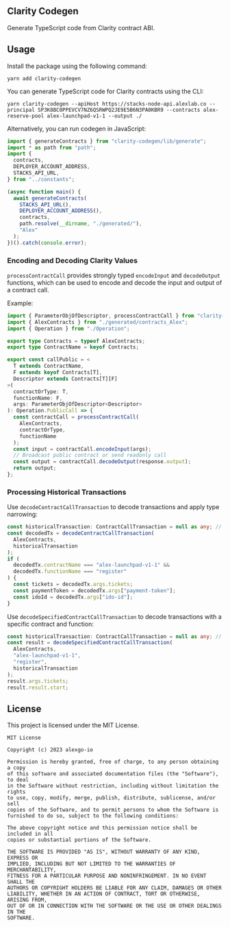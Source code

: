 ## Clarity Codegen

Generate TypeScript code from Clarity contract ABI.

## Usage

Install the package using the following command:

```shell
yarn add clarity-codegen
```

You can generate TypeScript code for Clarity contracts using the CLI:

```shell
yarn clarity-codegen --apiHost https://stacks-node-api.alexlab.co --principal SP3K8BC0PPEVCV7NZ6QSRWPQ2JE9E5B6N3PA0KBR9 --contracts alex-reserve-pool alex-launchpad-v1-1 --output ./
```

Alternatively, you can run codegen in JavaScript:

```typescript
import { generateContracts } from "clarity-codegen/lib/generate";
import * as path from "path";
import {
  contracts,
  DEPLOYER_ACCOUNT_ADDRESS,
  STACKS_API_URL,
} from "../constants";

(async function main() {
  await generateContracts(
    STACKS_API_URL(),
    DEPLOYER_ACCOUNT_ADDRESS(),
    contracts,
    path.resolve(__dirname, "./generated/"),
    "Alex"
  );
})().catch(console.error);
```

### Encoding and Decoding Clarity Values

`processContractCall` provides strongly typed `encodeInput` and `decodeOutput` functions, which can be used to encode and decode the input and output of a contract call.

Example:

```typescript
import { ParameterObjOfDescriptor, processContractCall } from "clarity-codegen";
import { AlexContracts } from "./generated/contracts_Alex";
import { Operation } from "./Operation";

export type Contracts = typeof AlexContracts;
export type ContractName = keyof Contracts;

export const callPublic = <
  T extends ContractName,
  F extends keyof Contracts[T],
  Descriptor extends Contracts[T][F]
>(
  contractOrType: T,
  functionName: F,
  args: ParameterObjOfDescriptor<Descriptor>
): Operation.PublicCall => {
  const contractCall = processContractCall(
    AlexContracts,
    contractOrType,
    functionName
  );
  const input = contractCall.encodeInput(args);
  // Broadcast public contract or send readonly call
  const output = contractCall.decodeOutput(response.output);
  return output;
};
```

### Processing Historical Transactions

Use `decodeContractCallTransaction` to decode transactions and apply type narrowing:

```typescript
const historicalTransaction: ContractCallTransaction = null as any; // Read from server
const decodedTx = decodeContractCallTransaction(
  AlexContracts,
  historicalTransaction
);
if (
  decodedTx.contractName === "alex-launchpad-v1-1" &&
  decodedTx.functionName === "register"
) {
  const tickets = decodedTx.args.tickets;
  const paymentToken = decodedTx.args["payment-token"];
  const idoId = decodedTx.args["ido-id"];
}
```

Use `decodeSpecifiedContractCallTransaction` to decode transactions with a specific contract and function:

```typescript
const historicalTransaction: ContractCallTransaction = null as any; // Read from server
const result = decodeSpecifiedContractCallTransaction(
  AlexContracts,
  "alex-launchpad-v1-1",
  "register",
  historicalTransaction
);
result.args.tickets;
result.result.start;
```

## License

This project is licensed under the MIT License.

```
MIT License

Copyright (c) 2023 alexgo-io

Permission is hereby granted, free of charge, to any person obtaining a copy
of this software and associated documentation files (the "Software"), to deal
in the Software without restriction, including without limitation the rights
to use, copy, modify, merge, publish, distribute, sublicense, and/or sell
copies of the Software, and to permit persons to whom the Software is
furnished to do so, subject to the following conditions:

The above copyright notice and this permission notice shall be included in all
copies or substantial portions of the Software.

THE SOFTWARE IS PROVIDED "AS IS", WITHOUT WARRANTY OF ANY KIND, EXPRESS OR
IMPLIED, INCLUDING BUT NOT LIMITED TO THE WARRANTIES OF MERCHANTABILITY,
FITNESS FOR A PARTICULAR PURPOSE AND NONINFRINGEMENT. IN NO EVENT SHALL THE
AUTHORS OR COPYRIGHT HOLDERS BE LIABLE FOR ANY CLAIM, DAMAGES OR OTHER
LIABILITY, WHETHER IN AN ACTION OF CONTRACT, TORT OR OTHERWISE, ARISING FROM,
OUT OF OR IN CONNECTION WITH THE SOFTWARE OR THE USE OR OTHER DEALINGS IN THE
SOFTWARE.
```
